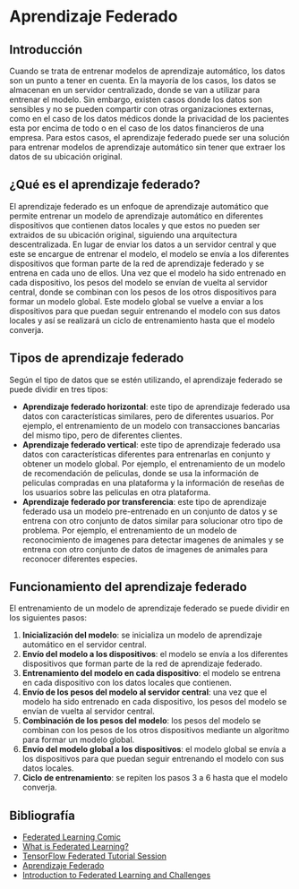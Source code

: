 # Aprendizaje Federado

## Introducción

Cuando se trata de entrenar modelos de aprendizaje automático, los datos son un punto a tener en cuenta. En la mayoría de los casos, los datos se almacenan en un servidor centralizado, donde se van a utilizar para entrenar el modelo. Sin embargo, existen casos donde los datos son sensibles y no se pueden compartir con otras organizaciones externas, como en el caso de los datos médicos donde la privacidad de los pacientes esta por encima de todo o en el caso de los datos financieros de una empresa. Para estos casos, el aprendizaje federado puede ser una solución para entrenar modelos de aprendizaje automático sin tener que extraer los datos de su ubicación original.

## ¿Qué es el aprendizaje federado?

El aprendizaje federado es un enfoque de aprendizaje automático que permite entrenar un modelo de aprendizaje automático en diferentes dispositivos que contienen datos locales y que estos no pueden ser extraidos de su ubicación original, siguiendo una arquitectura descentralizada. En lugar de enviar los datos a un servidor central y que este se encargue de entrenar el modelo, el modelo se envía a los diferentes dispositivos que forman parte de la red de aprendizaje federado y se entrena en cada uno de ellos. Una vez que el modelo ha sido entrenado en cada dispositivo, los pesos del modelo se envían de vuelta al servidor central, donde se combinan con los pesos de los otros dispositivos para formar un modelo global. Este modelo global se vuelve a enviar a los dispositivos para que puedan seguir entrenando el modelo con sus datos locales y así se realizará un ciclo de entrenamiento hasta que el modelo converja.

## Tipos de aprendizaje federado

Según el tipo de datos que se estén utilizando, el aprendizaje federado se puede dividir en tres tipos:

- **Aprendizaje federado horizontal**: este tipo de aprendizaje federado usa datos con características similares, pero de diferentes usuarios. Por ejemplo, el entrenamiento de un modelo con transacciones bancarias del mismo tipo, pero de diferentes clientes.
- **Aprendizaje federado vertical**: este tipo de aprendizaje federado usa datos con características diferentes para entrenarlas en conjunto y obtener un modelo global. Por ejemplo, el entrenamiento de un modelo de recomendación de peliculas, donde se usa la información de peliculas compradas en una plataforma y la información de reseñas de los usuarios sobre las peliculas en otra plataforma.
- **Aprendizaje federado por transferencia**: este tipo de aprendizaje federado usa un modelo pre-entrenado en un conjunto de datos y se entrena con otro conjunto de datos similar para solucionar otro tipo de problema. Por ejemplo, el entrenamiento de un modelo de reconocimiento de imagenes para detectar imagenes de animales y se entrena con otro conjunto de datos de imagenes de animales para reconocer diferentes especies.

## Funcionamiento del aprendizaje federado

El entrenamiento de un modelo de aprendizaje federado se puede dividir en los siguientes pasos:

1. **Inicialización del modelo**: se inicializa un modelo de aprendizaje automático en el servidor central.
2. **Envío del modelo a los dispositivos**: el modelo se envía a los diferentes dispositivos que forman parte de la red de aprendizaje federado.
3. **Entrenamiento del modelo en cada dispositivo**: el modelo se entrena en cada dispositivo con los datos locales que contienen.
4. **Envío de los pesos del modelo al servidor central**: una vez que el modelo ha sido entrenado en cada dispositivo, los pesos del modelo se envían de vuelta al servidor central.
5. **Combinación de los pesos del modelo**: los pesos del modelo se combinan con los pesos de los otros dispositivos mediante un algoritmo para formar un modelo global.
6. **Envío del modelo global a los dispositivos**: el modelo global se envía a los dispositivos para que puedan seguir entrenando el modelo con sus datos locales.
7. **Ciclo de entrenamiento**: se repiten los pasos 3 a 6 hasta que el modelo converja.

## Bibliografía

- [Federated Learning Comic](https://federated.withgoogle.com)
- [What is Federated Learning?](https://www.youtube.com/watch?v=X8YYWunttOY)
- [TensorFlow Federated Tutorial Session](https://www.youtube.com/watch?v=JBNas6Yd30A&t=10551s)
- [Aprendizaje Federado](https://es.wikipedia.org/wiki/Aprendizaje_federado)
- [Introduction to Federated Learning and Challenges](https://towardsdatascience.com/introduction-to-federated-learning-and-challenges-ea7e02f260ca)
